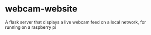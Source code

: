# webcam-website
A flask server that displays a live webcam feed on a local network, for running on a raspberry pi
